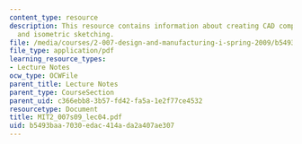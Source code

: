 ```yaml
---
content_type: resource
description: This resource contains information about creating CAD components 1, terminology
  and isometric sketching.
file: /media/courses/2-007-design-and-manufacturing-i-spring-2009/b5493baa7030edac414ada2a407ae307_MIT2_007s09_lec04.pdf
file_type: application/pdf
learning_resource_types:
- Lecture Notes
ocw_type: OCWFile
parent_title: Lecture Notes
parent_type: CourseSection
parent_uid: c366ebb8-3b57-fd42-fa5a-1e2f77ce4532
resourcetype: Document
title: MIT2_007s09_lec04.pdf
uid: b5493baa-7030-edac-414a-da2a407ae307
---
```

